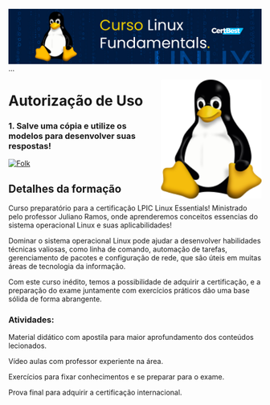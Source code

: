 <img align="right" src="https://raw.githubusercontent.com/araujoeverton/Curso_Linux_Essentials/main/imagens/curso-linux-fundamentals.jpg" width="1000"/>   ...



<img align="right" src="https://github.com/araujoeverton/Curso_Linux_Essentials/blob/main/imagens/Tux.svg.png?raw=true" width="200"/>

# Autorização de Uso
### 1. Salve uma cópia e utilize os modelos para desenvolver suas respostas!
<a href="https://github.com/araujoeverton/Curso_Linux_Essentials/fork">
    <img alt="Folk" title="Fork Button" src="https://shields.io/badge/-DAR%20FORK-red.svg?&style=for-the-badge&logo=github&logoColor=white"/></a>


## Detalhes da formação

Curso preparatório para a certificação LPIC Linux Essentials! Ministrado pelo professor Juliano Ramos, onde aprenderemos conceitos essencias do sistema operacional Linux e suas aplicabilidades!

Dominar o sistema operacional Linux pode ajudar a desenvolver habilidades técnicas valiosas, como linha de comando, automação de tarefas, gerenciamento de pacotes e configuração de rede, que são úteis em muitas áreas de tecnologia da informação.

Com este curso inédito, temos a possibilidade de adquirir a certificação, e a preparação do exame juntamente com exercícios práticos dão uma base sólida de forma abrangente.


### Atividades:
Material didático com apostila para maior aprofundamento dos conteúdos lecionados.

Vídeo aulas com professor experiente na área.

Exercícios para fixar conhecimentos e se preparar para o exame.

Prova final para adquirir a certificação internacional. 
